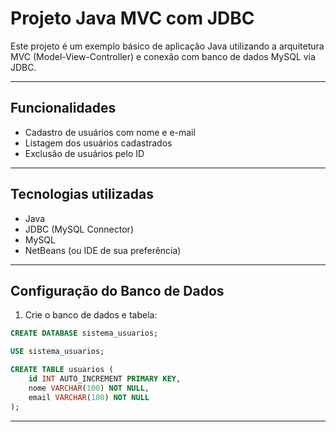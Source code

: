 # Projeto Java MVC com JDBC

Este projeto é um exemplo básico de aplicação Java utilizando a arquitetura MVC (Model-View-Controller) e conexão com banco de dados MySQL via JDBC.

---

## Funcionalidades

- Cadastro de usuários com nome e e-mail
- Listagem dos usuários cadastrados
- Exclusão de usuários pelo ID

---

## Tecnologias utilizadas

- Java
- JDBC (MySQL Connector)
- MySQL
- NetBeans (ou IDE de sua preferência)

---

## Configuração do Banco de Dados

1. Crie o banco de dados e tabela:

```sql
CREATE DATABASE sistema_usuarios;

USE sistema_usuarios;

CREATE TABLE usuarios (
    id INT AUTO_INCREMENT PRIMARY KEY,
    nome VARCHAR(100) NOT NULL,
    email VARCHAR(100) NOT NULL
);
```
---
